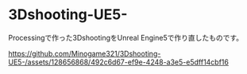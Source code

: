 # 3Dshooting-UE5-
Processingで作った3DshootingをUnreal Engine5で作り直したものです。

https://github.com/Minogame321/3Dshooting-UE5-/assets/128656868/492c6d67-ef9e-4248-a3e5-e5dff14cbf16

